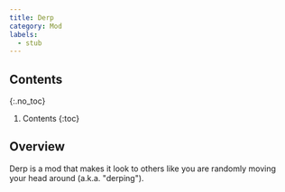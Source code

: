 ```yaml
---
title: Derp
category: Mod
labels:
  - stub
---
```

## Contents
{:.no_toc}
1. Contents
{:toc}

## Overview
Derp is a mod that makes it look to others like you are randomly moving your head around (a.k.a. "derping").
